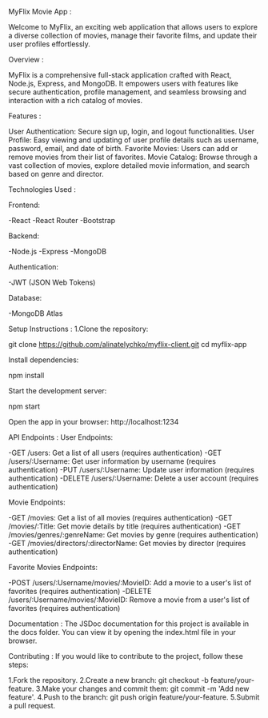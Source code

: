 MyFlix Movie App :

Welcome to MyFlix, an exciting web application that allows users to explore a diverse collection of movies, manage their favorite films, and update their user profiles effortlessly.

Overview :

MyFlix is a comprehensive full-stack application crafted with React, Node.js, Express, and MongoDB. It empowers users with features like secure authentication, profile management, and seamless browsing and interaction with a rich catalog of movies.

Features :

User Authentication: Secure sign up, login, and logout functionalities.
User Profile: Easy viewing and updating of user profile details such as username, password, email, and date of birth.
Favorite Movies: Users can add or remove movies from their list of favorites.
Movie Catalog: Browse through a vast collection of movies, explore detailed movie information, and search based on genre and director.

Technologies Used :

Frontend:

-React
-React Router
-Bootstrap

Backend:

-Node.js
-Express
-MongoDB

Authentication:

-JWT (JSON Web Tokens)

Database:

-MongoDB Atlas

Setup Instructions :
1.Clone the repository:

git clone https://github.com/alinatelychko/myflix-client.git
cd myflix-app

Install dependencies:

npm install

Start the development server:

npm start

Open the app in your browser: http://localhost:1234

API Endpoints :
User Endpoints:

-GET /users: Get a list of all users (requires authentication)
-GET /users/:Username: Get user information by username (requires authentication)
-PUT /users/:Username: Update user information (requires authentication)
-DELETE /users/:Username: Delete a user account (requires authentication)

Movie Endpoints:

-GET /movies: Get a list of all movies (requires authentication)
-GET /movies/:Title: Get movie details by title (requires authentication)
-GET /movies/genres/:genreName: Get movies by genre (requires authentication)
-GET /movies/directors/:directorName: Get movies by director (requires authentication)

Favorite Movies Endpoints:

-POST /users/:Username/movies/:MovieID: Add a movie to a user's list of favorites (requires authentication)
-DELETE /users/:Username/movies/:MovieID: Remove a movie from a user's list of favorites (requires authentication)

Documentation :
The JSDoc documentation for this project is available in the docs folder. You can view it by opening the index.html file in your browser.

Contributing :
If you would like to contribute to the project, follow these steps:

1.Fork the repository.
2.Create a new branch: git checkout -b feature/your-feature.
3.Make your changes and commit them: git commit -m 'Add new feature'.
4.Push to the branch: git push origin feature/your-feature.
5.Submit a pull request.
